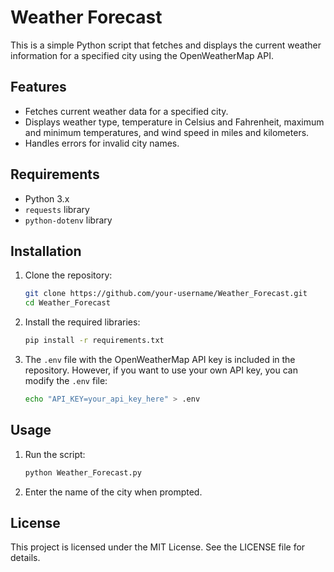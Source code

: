 # Weather Forecast

This is a simple Python script that fetches and displays the current weather information for a specified city using the OpenWeatherMap API.

## Features

- Fetches current weather data for a specified city.
- Displays weather type, temperature in Celsius and Fahrenheit, maximum and minimum temperatures, and wind speed in miles and kilometers.
- Handles errors for invalid city names.

## Requirements

- Python 3.x
- `requests` library
- `python-dotenv` library

## Installation

1. Clone the repository:
    ```sh
    git clone https://github.com/your-username/Weather_Forecast.git
    cd Weather_Forecast
    ```

2. Install the required libraries:
    ```sh
    pip install -r requirements.txt
    ```

3. The `.env` file with the OpenWeatherMap API key is included in the repository. However, if you want to use your own API key, you can modify the `.env` file:
    ```sh
    echo "API_KEY=your_api_key_here" > .env
    ```

## Usage

1. Run the script:
    ```sh
    python Weather_Forecast.py
    ```

2. Enter the name of the city when prompted.


## License

This project is licensed under the MIT License. See the LICENSE file for details.
